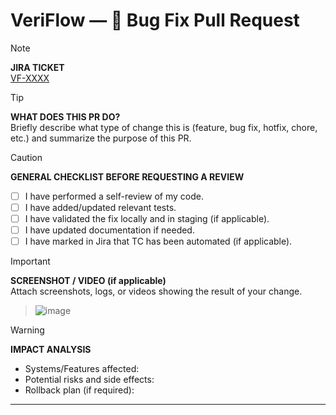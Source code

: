 # VeriFlow — 🚨 Bug Fix Pull Request

> [!NOTE]
> **JIRA TICKET**  
> [VF-XXXX](https://veriflowqa.atlassian.net/browse/VF-XXXX)  

> [!TIP]
> **WHAT DOES THIS PR DO?**  
> Briefly describe what type of change this is (feature, bug fix, hotfix, chore, etc.) and summarize the purpose of this PR.

> [!CAUTION]
> **GENERAL CHECKLIST BEFORE REQUESTING A REVIEW**
> - [ ] I have performed a self-review of my code.
> - [ ] I have added/updated relevant tests.
> - [ ] I have validated the fix locally and in staging (if applicable).
> - [ ] I have updated documentation if needed.
> - [ ] I have marked in Jira that TC has been automated (if applicable).

> [!IMPORTANT]
> **SCREENSHOT / VIDEO (if applicable)**  
> Attach screenshots, logs, or videos showing the result of your change.

> ![image](https://github.com/user-attachments/assets/3f4806a2-2014-46dd-8ddb-fe8c72dcbc7f)

> [!WARNING]  
> **IMPACT ANALYSIS**  
> - Systems/Features affected:
> - Potential risks and side effects:
> - Rollback plan (if required):

---

[VF-XXXX]: https://veriflowqa.atlassian.net/browse/VF-XXXX
